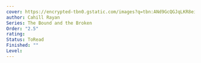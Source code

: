 ```yaml
---
cover: https://encrypted-tbn0.gstatic.com/images?q=tbn:ANd9GcQGJqLKR8eiB5HoSTc-Tm6CjuHzwGeWS2tm7Q&s
author: Cahill Rayan
Series: The Bound and the Broken
Order: "2.5"
rating: 
Status: ToRead
Finished: ""
Level:
---
```








